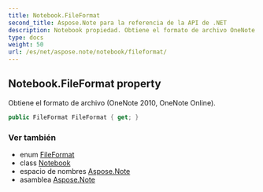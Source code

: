 ```yaml
---
title: Notebook.FileFormat
second_title: Aspose.Note para la referencia de la API de .NET
description: Notebook propiedad. Obtiene el formato de archivo OneNote 2010 OneNote Online.
type: docs
weight: 50
url: /es/net/aspose.note/notebook/fileformat/
---
```

## Notebook.FileFormat property

Obtiene el formato de archivo (OneNote 2010, OneNote Online).

```csharp
public FileFormat FileFormat { get; }
```

### Ver también

* enum [FileFormat](../../fileformat/)
* class [Notebook](../)
* espacio de nombres [Aspose.Note](../../notebook/)
* asamblea [Aspose.Note](../../../)


